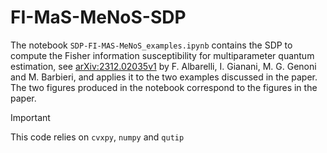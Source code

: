 # FI-MaS-MeNoS-SDP

The notebook `SDP-FI-MAS-MeNoS_examples.ipynb` contains the SDP to compute the Fisher information susceptibility for multiparameter quantum estimation, see [arXiv:2312.02035v1](https://arxiv.org/abs/2312.02035v2) by F. Albarelli, I. Gianani, M. G. Genoni and M. Barbieri, and applies it to the two examples discussed in the paper. The two figures produced in the notebook correspond to the figures in the paper.

> [!IMPORTANT]  
> This code relies on `cvxpy`, `numpy` and `qutip`
